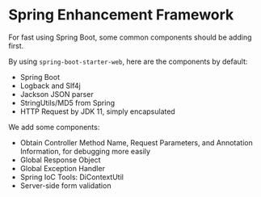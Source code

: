 # Spring Enhancement Framework
For fast using Spring Boot, some common components should be adding first.

By using `spring-boot-starter-web`, here are the components by default:

- Spring Boot
- Logback and Slf4j
- Jackson JSON parser
- StringUtils/MD5 from Spring
- HTTP Request by JDK 11, simply encapsulated

We add some components:

- Obtain Controller Method Name, Request Parameters, and Annotation Information, for debugging more easily
- Global Response Object
- Global Exception Handler
- Spring IoC Tools: DiContextUtil
- Server-side form validation





